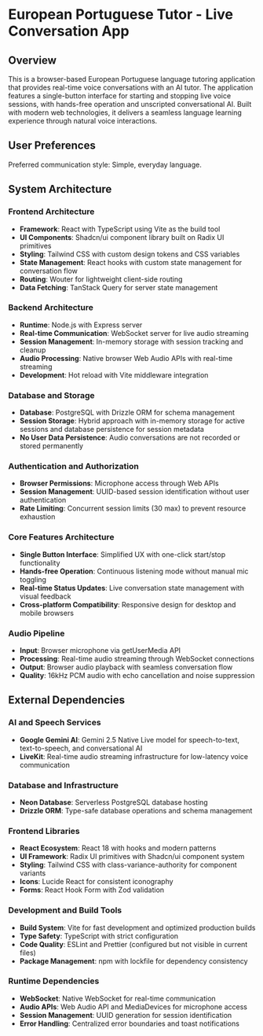 # European Portuguese Tutor - Live Conversation App

## Overview

This is a browser-based European Portuguese language tutoring application that provides real-time voice conversations with an AI tutor. The application features a single-button interface for starting and stopping live voice sessions, with hands-free operation and unscripted conversational AI. Built with modern web technologies, it delivers a seamless language learning experience through natural voice interactions.

## User Preferences

Preferred communication style: Simple, everyday language.

## System Architecture

### Frontend Architecture
- **Framework**: React with TypeScript using Vite as the build tool
- **UI Components**: Shadcn/ui component library built on Radix UI primitives
- **Styling**: Tailwind CSS with custom design tokens and CSS variables
- **State Management**: React hooks with custom state management for conversation flow
- **Routing**: Wouter for lightweight client-side routing
- **Data Fetching**: TanStack Query for server state management

### Backend Architecture
- **Runtime**: Node.js with Express server
- **Real-time Communication**: WebSocket server for live audio streaming
- **Session Management**: In-memory storage with session tracking and cleanup
- **Audio Processing**: Native browser Web Audio APIs with real-time streaming
- **Development**: Hot reload with Vite middleware integration

### Database and Storage
- **Database**: PostgreSQL with Drizzle ORM for schema management
- **Session Storage**: Hybrid approach with in-memory storage for active sessions and database persistence for session metadata
- **No User Data Persistence**: Audio conversations are not recorded or stored permanently

### Authentication and Authorization
- **Browser Permissions**: Microphone access through Web APIs
- **Session Management**: UUID-based session identification without user authentication
- **Rate Limiting**: Concurrent session limits (30 max) to prevent resource exhaustion

### Core Features Architecture
- **Single Button Interface**: Simplified UX with one-click start/stop functionality
- **Hands-free Operation**: Continuous listening mode without manual mic toggling
- **Real-time Status Updates**: Live conversation state management with visual feedback
- **Cross-platform Compatibility**: Responsive design for desktop and mobile browsers

### Audio Pipeline
- **Input**: Browser microphone via getUserMedia API
- **Processing**: Real-time audio streaming through WebSocket connections
- **Output**: Browser audio playback with seamless conversation flow
- **Quality**: 16kHz PCM audio with echo cancellation and noise suppression

## External Dependencies

### AI and Speech Services
- **Google Gemini AI**: Gemini 2.5 Native Live model for speech-to-text, text-to-speech, and conversational AI
- **LiveKit**: Real-time audio streaming infrastructure for low-latency voice communication

### Database and Infrastructure
- **Neon Database**: Serverless PostgreSQL database hosting
- **Drizzle ORM**: Type-safe database operations and schema management

### Frontend Libraries
- **React Ecosystem**: React 18 with hooks and modern patterns
- **UI Framework**: Radix UI primitives with Shadcn/ui component system
- **Styling**: Tailwind CSS with class-variance-authority for component variants
- **Icons**: Lucide React for consistent iconography
- **Forms**: React Hook Form with Zod validation

### Development and Build Tools
- **Build System**: Vite for fast development and optimized production builds
- **Type Safety**: TypeScript with strict configuration
- **Code Quality**: ESLint and Prettier (configured but not visible in current files)
- **Package Management**: npm with lockfile for dependency consistency

### Runtime Dependencies
- **WebSocket**: Native WebSocket for real-time communication
- **Audio APIs**: Web Audio API and MediaDevices for microphone access
- **Session Management**: UUID generation for session identification
- **Error Handling**: Centralized error boundaries and toast notifications